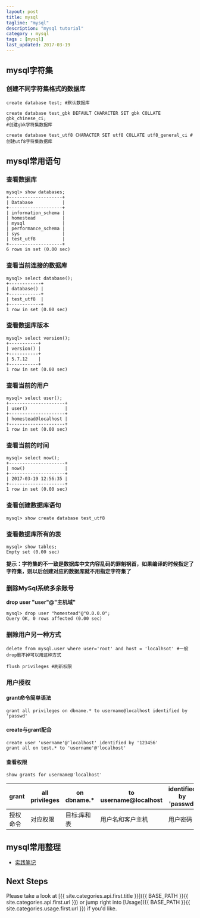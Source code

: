 ```yaml
---
layout: post
title: mysql
tagline: "mysql"
description: "mysql tutorial"
category : mysql
tags : [mysql]
last_updated: 2017-03-19
---
```


## mysql字符集
### 创建不同字符集格式的数据库
```
create database test; #默认数据库

create database test_gbk DEFAULT CHARACTER SET gbk COLLATE gbk_chinese_ci; 
#创建gbk字符集数据库

create database test_utf8 CHARACTER SET utf8 COLLATE utf8_general_ci #创建utf8字符集数据库
```
## mysql常用语句
### 查看数据库
```
mysql> show databases;
+--------------------+
| Database           |
+--------------------+
| information_schema |
| homestead          |
| mysql              |
| performance_schema |
| sys                |
| test_utf8          |
+--------------------+
6 rows in set (0.00 sec)
```
### 查看当前连接的数据库
```
mysql> select database();
+------------+
| database() |
+------------+
| test_utf8  |
+------------+
1 row in set (0.00 sec)
```

### 查看数据库版本
```
mysql> select version();
+-----------+
| version() |
+-----------+
| 5.7.12    |
+-----------+
1 row in set (0.00 sec)
```
### 查看当前的用户
```
mysql> select user();
+---------------------+
| user()              |
+---------------------+
| homestead@localhost |
+---------------------+
1 row in set (0.00 sec)
```
### 查看当前的时间
```
mysql> select now();
+---------------------+
| now()               |
+---------------------+
| 2017-03-19 12:56:35 |
+---------------------+
1 row in set (0.00 sec)
```
### 查看创建数据库语句
```
mysql> show create database test_utf8
```
### 查看数据库所有的表
```
mysql> show tables;
Empty set (0.00 sec)
```
__提示：字符集的不一致是数据库中文内容乱码的罪魁祸首，如果编译的时候指定了字符集，则以后创建对应的数据库就不用指定字符集了__

### 删除MySql系统多余账号
**drop user "user"@"主机域"**
```
mysql> drop user "homestead"@"0.0.0.0";
Query OK, 0 rows affected (0.00 sec)
```

### 删除用户另一种方式
```
delete from mysql.user where user='root' and host = 'localhsot' #一般drop删不掉可以用这种方式

flush privileges #刷新权限
```
### 用户授权
#### grant命令简单语法
```
grant all privileges on dbname.* to username@localhost identified by 'passwd'
```
#### create与grant配合
```
create user 'username'@'localhost' identified by '123456'
grant all on test.* to 'username'@'localhost'
```
#### 查看权限
```
show grants for username@'localhost'
```

| grant | all privileges | on dbname.* | to username@localhost|identified by 'passwd' |
| ------ | ----------- | ----------- | --------------------- | ------------------- |
| 授权命令 | 对应权限 | 目标:库和表|用户名和客户主机 |用户密码           |

## mysql常用整理
- [实践笔记](https://yuud.github.io/mysql/)

## Next Steps
Please take a look at [{{ site.categories.api.first.title }}]({{ BASE_PATH }}{{ site.categories.api.first.url }})
or jump right into [Usage]({{ BASE_PATH }}{{ site.categories.usage.first.url }}) if you'd like.
